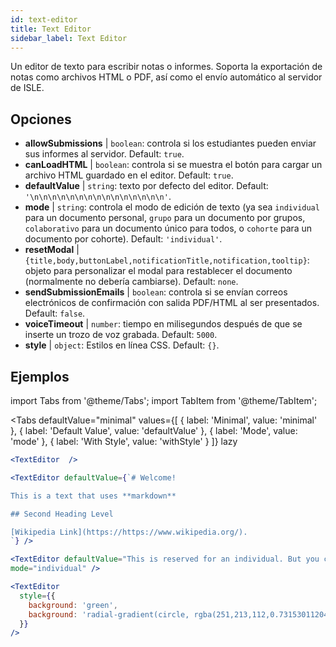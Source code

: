 ```yaml
---
id: text-editor
title: Text Editor
sidebar_label: Text Editor
---
```


Un editor de texto para escribir notas o informes. Soporta la exportación de notas como archivos HTML o PDF, así como el envío automático al servidor de ISLE.

## Opciones

* __allowSubmissions__ | `boolean`: controla si los estudiantes pueden enviar sus informes al servidor. Default: `true`.
* __canLoadHTML__ | `boolean`: controla si se muestra el botón para cargar un archivo HTML guardado en el editor. Default: `true`.
* __defaultValue__ | `string`: texto por defecto del editor. Default: `'\n\n\n\n\n\n\n\n\n\n\n\n\n\n\n'`.
* __mode__ | `string`: controla el modo de edición de texto (ya sea `individual` para un documento personal, `grupo` para un documento por grupos, `colaborativo` para un documento único para todos, o `cohorte` para un documento por cohorte). Default: `'individual'`.
* __resetModal__ | `{title,body,buttonLabel,notificationTitle,notification,tooltip}`: objeto para personalizar el modal para restablecer el documento (normalmente no debería cambiarse). Default: `none`.
* __sendSubmissionEmails__ | `boolean`: controla si se envían correos electrónicos de confirmación con salida PDF/HTML al ser presentados. Default: `false`.
* __voiceTimeout__ | `number`: tiempo en milisegundos después de que se inserte un trozo de voz grabada. Default: `5000`.
* __style__ | `object`: Estilos en línea CSS. Default: `{}`.


## Ejemplos

import Tabs from '@theme/Tabs';
import TabItem from '@theme/TabItem';

<Tabs
    defaultValue="minimal"
    values={[
        { label: 'Minimal', value: 'minimal' },
        { label: 'Default Value', value: 'defaultValue' },
        { label: 'Mode', value: 'mode' },
        { label: 'With Style', value: 'withStyle' }
    ]}
    lazy
>

<TabItem value="minimal">

```jsx live
<TextEditor  />
```

</TabItem>

<TabItem value="defaultValue">

```jsx live
<TextEditor defaultValue={`# Welcome!

This is a text that uses **markdown**

## Second Heading Level

[Wikipedia Link](https://https://www.wikipedia.org/).
`} />
```

</TabItem>

<TabItem value="mode">

```jsx live
<TextEditor defaultValue="This is reserved for an individual. But you can also allow groups, students cohorts, or everybody to join in and work collaboratively (setting the mode option will only have an effect in a live lesson, not this preview)." 
mode="individual" />
```

</TabItem>

<TabItem value="withStyle">

```jsx live
<TextEditor  
  style={{ 
    background: 'green',
    background: 'radial-gradient(circle, rgba(251,213,112,0.7315301120448179) 0%,rgba(83,199,14,0.4514180672268907) 100%)' 
  }}
/>
```

</TabItem>

</Tabs>
